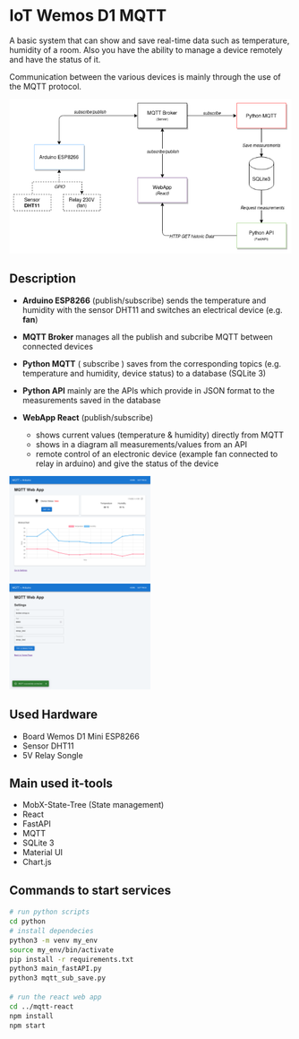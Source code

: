 # IoT Wemos D1 MQTT

A basic system that can show and save real-time data such as temperature, humidity of a room. Also you have the ability to manage a device remotely and have the status of it.

Communication between the various devices is mainly through the use of the MQTT protocol.

<img src="img/MQTT_schema_1.png" title="" alt="" data-align="center">

## Description

- **Arduino ESP8266** (publish/subscribe) sends the temperature and humidity with the sensor DHT11 and switches an electrical device (e.g. **fan**)

- **MQTT Broker** manages all the publish and subcribe MQTT between connected devices

- **Python MQTT** ( subscribe ) saves from the corresponding topics (e.g. temperature and humidity, device status) to a database (SQLite 3)

- **Python API** mainly are the APIs which provide in JSON format to the measurements saved in the database

- **WebApp React** (publish/subscribe)
  
  - shows current values (temperature & humidity) directly from MQTT
  - shows in a diagram all measurements/values from an API
  - remote control of an electronic device (example fan connected to relay in arduino) and give the status of the device

<img src="img/img_2.png" title="settings-react-webapp" alt="settings-react-webapp" data-align="center" width="50%">
<img src="img/img_1.png" title="home-react-webapp" alt="home-react-webapp" data-align="center" width="50%">

## Used Hardware

- Board Wemos D1 Mini ESP8266
- Sensor DHT11
- 5V Relay Songle

## Main used it-tools

- MobX-State-Tree (State management)
- React
- FastAPI 
- MQTT
- SQLite 3
- Material UI
- Chart.js

## Commands to start services

```bash
# run python scripts
cd python
# install dependecies
python3 -m venv my_env
source my_env/bin/activate
pip install -r requirements.txt
python3 main_fastAPI.py
python3 mqtt_sub_save.py

# run the react web app
cd ../mqtt-react
npm install
npm start
```

